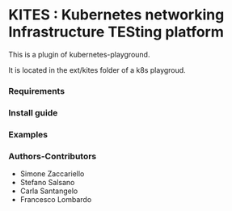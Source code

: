 # KITES : Kubernetes networking Infrastructure TESting platform


This is a plugin of kubernetes-playground.

It is located in the ext/kites folder of a k8s playgroud.

### Requirements

### Install guide

### Examples

### Authors-Contributors

- Simone Zaccariello
- Stefano Salsano
- Carla Santangelo
- Francesco Lombardo